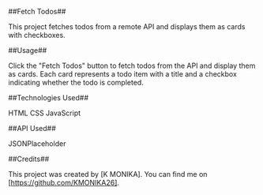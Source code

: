 ##Fetch Todos##

This project fetches todos from a remote API and displays them as cards with checkboxes.


##Usage##

Click the "Fetch Todos" button to fetch todos from the API and display them as cards. Each card represents a todo item with a title and a checkbox indicating whether the todo is completed.

##Technologies Used##

HTML
CSS
JavaScript

##API Used##

JSONPlaceholder

##Credits##

This project was created by [K MONIKA]. You can find me on [https://github.com/KMONIKA26].
